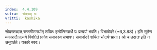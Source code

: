 ```yaml
---
index:  4.4.109
sutra:  सोदराद् यः
vritti:  kashika 
---
```


सोदरशब्दात् सप्तमीसमर्थात् शयितः इत्येत्स्मिन्नर्थे यः प्रत्ययो भवति। विभाषोदरे (*6,3.88)। इति सूत्रेण यकारादौ प्रत्यये विवक्षिते प्रागेव समानस्य सभावः। समानोदरे शयितः सोदर्यः भ्राता। ओ च उदात्तः इति न अनुवर्तते। यकारे स्वरः।

